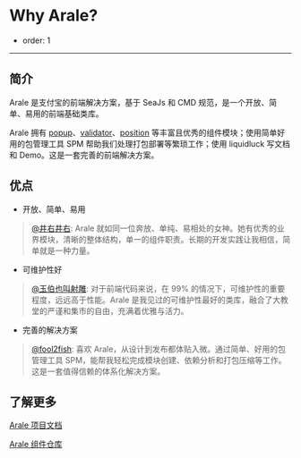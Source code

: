 # Why Arale?

- order: 1

---

## 简介

Arale 是支付宝的前端解决方案，基于 SeaJs 和 CMD 规范，是一个开放、简单、易用的前端基础类库。

Arale 拥有 [popup](/popup/)、[validator](/validator/)、[position](position) 等丰富且优秀的组件模块；使用简单好用的包管理工具 SPM 帮助我们处理打包部署等繁琐工作；使用 liquidluck 写文档和 Demo。这是一套完善的前端解决方案。

## 优点

* 开放、简单、易用

> [@井右井右](http://weibo.com/afc163): Arale 就如同一位奔放、单纯、易相处的女神。她有优秀的业界模块，清晰的整体结构，单一的组件职责。长期的开发实践让我相信，简单就是一种力量。

* 可维护性好

> [@玉伯也叫射雕](http://weibo.com/lifesinger): 对于前端代码来说，在 99% 的情况下，可维护性的重要程度，远远高于性能。Arale 是我见过的可维护性最好的类库，融合了大教堂的严谨和集市的自由，充满着优雅与活力。

* 完善的解决方案


> [@fool2fish](http://weibo.com/fool2fish): 喜欢 Arale，从设计到发布都体贴入微。通过简单、好用的包管理工具 SPM，能帮我轻松完成模块创建、依赖分析和打包压缩等工作。这是一套值得信赖的体系化解决方案。

## 了解更多

[Arale 项目文档](https://github.com/alipay/arale/wiki)

[Arale 组件仓库](https://github.com/aralejs/)
